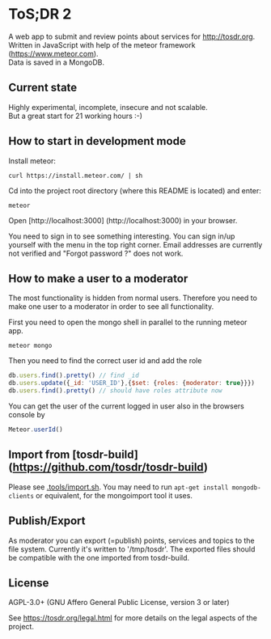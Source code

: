 # ToS;DR 2
A web app to submit and review points about services for http://tosdr.org. <br/>
Written in JavaScript with help of the meteor framework (https://www.meteor.com). <br/>
Data is saved in a MongoDB. <br/>

## Current state

Highly experimental, incomplete, insecure and not scalable. <br/>
But a great start for 21 working hours :-)


## How to start in development mode

Install meteor:

```shell
curl https://install.meteor.com/ | sh
```

Cd into the project root directory (where this README is located) and enter:

```shell
meteor
```

Open [http://localhost:3000] (http://localhost:3000) in your browser.

You need to sign in to see something interesting.
You can sign in/up yourself with the menu in the top right corner.
Email addresses are currently not verified and "Forgot password ?" does not work.

## How to make a user to a moderator

The most functionality is hidden from normal users. Therefore you need to make one user to a moderator in order to see
all functionality.

First you need to open the mongo shell in parallel to the running meteor app.
```shell
meteor mongo
```
Then you need to find the correct user id and add the role

```javascript
db.users.find().pretty() // find _id
db.users.update({_id: 'USER_ID'},{$set: {roles: {moderator: true}}})
db.users.find().pretty() // should have roles attribute now
```
You can get the user of the current logged in user also in the browsers console by

```javascript
Meteor.userId()
```

## Import from [tosdr-build] (https://github.com/tosdr/tosdr-build)

Please see [.tools/import.sh](.tools/import.sh). You may need to run
`apt-get install mongodb-clients` or equivalent, for the mongoimport tool it uses.

## Publish/Export

As moderator you can export (=publish) points, services and topics to the file system.
Currently it's written to '/tmp/tosdr'. The exported files should be compatible with
the one imported from tosdr-build.

## License

AGPL-3.0+ (GNU Affero General Public License, version 3 or later)

See https://tosdr.org/legal.html for more details on the legal aspects of the project.
